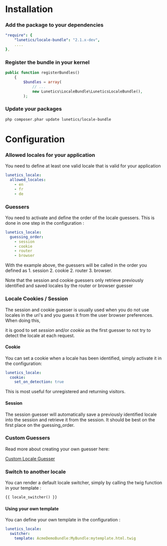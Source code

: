 # Installation

### Add the package to your dependencies

``` yaml
"require": {
    "lunetics/locale-bundle": "2.1.x-dev",
    ....
},
```

### Register the bundle in your kernel

``` php
public function registerBundles()
    {
        $bundles = array(
            // ...
            new Lunetics\LocaleBundle\LuneticsLocaleBundle(),
        );
```

### Update your packages

```
php composer.phar update lunetics/locale-bundle
```

# Configuration

### Allowed locales for your application

You need to define at least one valid locale that is valid for your application

``` yaml
lunetics_locale:
  allowed_locales:
    - en
    - fr
    - de
```

### Guessers

You need to activate and define the order of the locale guessers. This is done in one step in the configuration :

``` yaml
lunetics_locale:
  guessing_order:
    - session
    - cookie
    - router
    - browser
```
With the example above, the guessers will be called in the order you defined as 1. session 2. cookie 2. router 3. browser.

Note that the session and cookie guessers only retrieve previously identified and saved locales by the router or browser guesser

### Locale Cookies / Session 

The session and cookie guesser is usually used when you do not use locales in the uri's and you guess it from the user browser preferences. When doing this,

 it is good to set *session* and/or *cookie* as the first guesser to not try to detect the locale at each request.

#### Cookie
You can set a cookie when a locale has been identified, simply activate it in the configuration:

``` yaml
lunetics_locale:
  cookie:
    set_on_detection: true
```
This is most useful for unregistered and returning visitors.

#### Session

The session guesser will automatically save a previously identified locale into the session and retrieve it from the session. It should be best on the first place on the guessing_order.

### Custom Guessers

Read more about creating your own guesser here:

[Custom Locale Guesser](LocaleBundle/blob/master/Resources/doc/guesser.md)

### Switch to another locale

You can render a default locale switcher, simply by calling the twig function in your template :

``` html
{{ locale_switcher() }}
```

#### Using your own template

You can define your own template in the configuration :

``` yaml
lunetics_locale:
  switcher:
    template: AcmeDemoBundle:MyBundle:mytemplate.html.twig
```